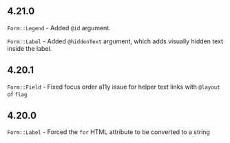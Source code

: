 ## 4.21.0

`Form::Legend` - Added `@id` argument.

`Form::Label` - Added `@hiddenText` argument, which adds visually hidden text inside the label.

## 4.20.1

`Form::Field` - Fixed focus order a11y issue for helper text links with `@layout` of `flag`

## 4.20.0

`Form::Label` - Forced the `for` HTML attribute to be converted to a string

